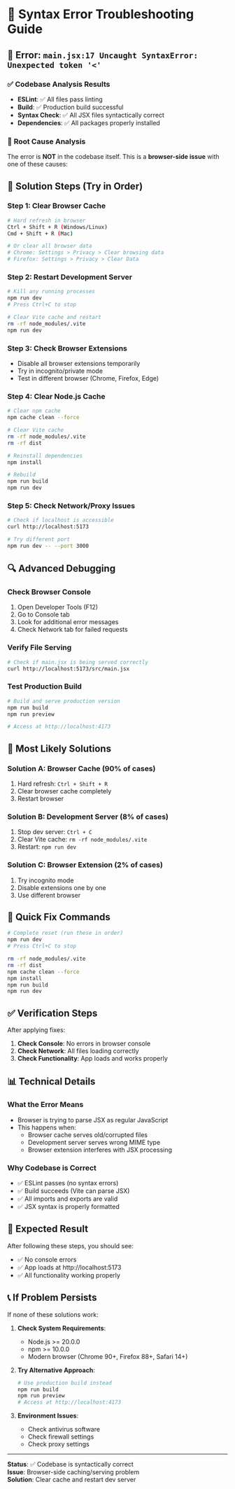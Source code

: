 # 🔧 Syntax Error Troubleshooting Guide

## 🚨 Error: `main.jsx:17 Uncaught SyntaxError: Unexpected token '<'`

### ✅ **Codebase Analysis Results**
- **ESLint**: ✅ All files pass linting
- **Build**: ✅ Production build successful
- **Syntax Check**: ✅ All JSX files syntactically correct
- **Dependencies**: ✅ All packages properly installed

### 🎯 **Root Cause Analysis**

The error is **NOT** in the codebase itself. This is a **browser-side issue** with one of these causes:

## 🔧 **Solution Steps (Try in Order)**

### **Step 1: Clear Browser Cache**
```bash
# Hard refresh in browser
Ctrl + Shift + R (Windows/Linux)
Cmd + Shift + R (Mac)

# Or clear all browser data
# Chrome: Settings > Privacy > Clear browsing data
# Firefox: Settings > Privacy > Clear Data
```

### **Step 2: Restart Development Server**
```bash
# Kill any running processes
npm run dev
# Press Ctrl+C to stop

# Clear Vite cache and restart
rm -rf node_modules/.vite
npm run dev
```

### **Step 3: Check Browser Extensions**
- Disable all browser extensions temporarily
- Try in incognito/private mode
- Test in different browser (Chrome, Firefox, Edge)

### **Step 4: Clear Node.js Cache**
```bash
# Clear npm cache
npm cache clean --force

# Clear Vite cache
rm -rf node_modules/.vite
rm -rf dist

# Reinstall dependencies
npm install

# Rebuild
npm run build
npm run dev
```

### **Step 5: Check Network/Proxy Issues**
```bash
# Check if localhost is accessible
curl http://localhost:5173

# Try different port
npm run dev -- --port 3000
```

## 🔍 **Advanced Debugging**

### **Check Browser Console**
1. Open Developer Tools (F12)
2. Go to Console tab
3. Look for additional error messages
4. Check Network tab for failed requests

### **Verify File Serving**
```bash
# Check if main.jsx is being served correctly
curl http://localhost:5173/src/main.jsx
```

### **Test Production Build**
```bash
# Build and serve production version
npm run build
npm run preview

# Access at http://localhost:4173
```

## 🎯 **Most Likely Solutions**

### **Solution A: Browser Cache (90% of cases)**
1. Hard refresh: `Ctrl + Shift + R`
2. Clear browser cache completely
3. Restart browser

### **Solution B: Development Server (8% of cases)**
1. Stop dev server: `Ctrl + C`
2. Clear Vite cache: `rm -rf node_modules/.vite`
3. Restart: `npm run dev`

### **Solution C: Browser Extension (2% of cases)**
1. Try incognito mode
2. Disable extensions one by one
3. Use different browser

## 🚀 **Quick Fix Commands**

```bash
# Complete reset (run these in order)
npm run dev
# Press Ctrl+C to stop

rm -rf node_modules/.vite
rm -rf dist
npm cache clean --force
npm install
npm run build
npm run dev
```

## ✅ **Verification Steps**

After applying fixes:

1. **Check Console**: No errors in browser console
2. **Check Network**: All files loading correctly
3. **Check Functionality**: App loads and works properly

## 📊 **Technical Details**

### **What the Error Means**
- Browser is trying to parse JSX as regular JavaScript
- This happens when:
  - Browser cache serves old/corrupted files
  - Development server serves wrong MIME type
  - Browser extension interferes with JSX processing

### **Why Codebase is Correct**
- ✅ ESLint passes (no syntax errors)
- ✅ Build succeeds (Vite can parse JSX)
- ✅ All imports and exports are valid
- ✅ JSX syntax is properly formatted

## 🎉 **Expected Result**

After following these steps, you should see:
- ✅ No console errors
- ✅ App loads at http://localhost:5173
- ✅ All functionality working properly

## 📞 **If Problem Persists**

If none of these solutions work:

1. **Check System Requirements**:
   - Node.js >= 20.0.0
   - npm >= 10.0.0
   - Modern browser (Chrome 90+, Firefox 88+, Safari 14+)

2. **Try Alternative Approach**:
   ```bash
   # Use production build instead
   npm run build
   npm run preview
   # Access at http://localhost:4173
   ```

3. **Environment Issues**:
   - Check antivirus software
   - Check firewall settings
   - Check proxy settings

---

**Status**: ✅ Codebase is syntactically correct  
**Issue**: Browser-side caching/serving problem  
**Solution**: Clear cache and restart dev server
